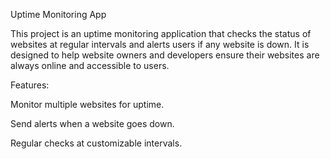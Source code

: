 Uptime Monitoring App

This project is an uptime monitoring application that checks the status of websites at regular intervals and alerts users if any website is down. It is designed to help website owners and developers ensure their websites are always online and accessible to users.

Features:

Monitor multiple websites for uptime.

Send alerts when a website goes down.

Regular checks at customizable intervals.
